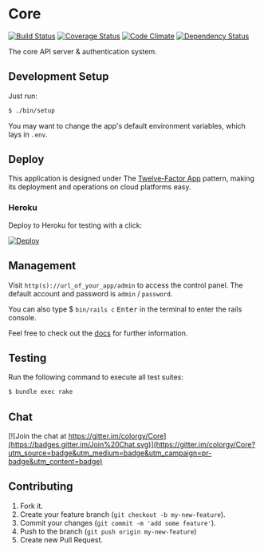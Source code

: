 Core
======

[![Build Status](https://img.shields.io/travis/colorgy/Core/master.svg?style=flat)](https://travis-ci.org/colorgy/Core)
[![Coverage Status](https://img.shields.io/coveralls/colorgy/Core/master.svg?style=flat)](https://coveralls.io/r/colorgy/Core?branch=master)
[![Code Climate](https://img.shields.io/codeclimate/github/colorgy/Core.svg?style=flat)](https://codeclimate.com/github/colorgy/Core)
[![Dependency Status](https://img.shields.io/gemnasium/colorgy/Core.svg?style=flat)](https://gemnasium.com/colorgy/Core)

The core API server & authentication system.


## Development Setup

Just run:

```bash
$ ./bin/setup
```

You may want to change the app's default environment variables, which lays in `.env`.

## Deploy

This application is designed under The [Twelve-Factor App](http://12factor.net/) pattern, making its deployment and operations on cloud platforms easy.

### Heroku

Deploy to Heroku for testing with a click:

[![Deploy](https://www.herokucdn.com/deploy/button.png)](https://heroku.com/deploy)

## Management

Visit `http(s)://url_of_your_app/admin` to access the control panel. The default account and password is `admin` / `password`.

You can also type $ `bin/rails c` <kbd>Enter</kbd> in the terminal to enter the rails console.

Feel free to check out the [docs](https://github.com/colorgy/Core/wiki) for further information.

## Testing

Run the following command to execute all test suites:

```bash
$ bundle exec rake

```

## Chat

[![Join the chat at https://gitter.im/colorgy/Core](https://badges.gitter.im/Join%20Chat.svg)](https://gitter.im/colorgy/Core?utm_source=badge&utm_medium=badge&utm_campaign=pr-badge&utm_content=badge)


## Contributing

1. Fork it.
2. Create your feature branch (`git checkout -b my-new-feature`).
3. Commit your changes (`git commit -m 'add some feature'`).
4. Push to the branch (`git push origin my-new-feature`)
5. Create new Pull Request.
